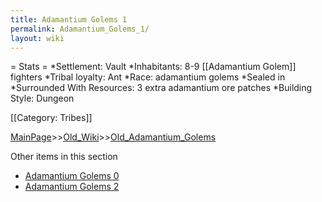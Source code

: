 ```yaml
---
title: Adamantium Golems 1
permalink: Adamantium_Golems_1/
layout: wiki
---
```

= Stats =
*Settlement: Vault
*Inhabitants: 8-9 [[Adamantium Golem]] fighters
*Tribal loyalty: Ant
*Race: adamantium golems
*Sealed in
*Surrounded With Resources: 3 extra adamantium ore patches
*Building Style: Dungeon 

[[Category: Tribes]]

[MainPage](/keeperrl_wiki/ "wikilink")>>[Old_Wiki](/keeperrl_wiki/Old_Wiki "wikilink")>>[Old_Adamantium_Golems](/keeperrl_wiki/Old_Adamantium_Golems "wikilink")

Other items in this section
-    [Adamantium Golems 0](/keeperrl_wiki/Adamantium_Golems_0 "wikilink")
-    [Adamantium Golems 2](/keeperrl_wiki/Adamantium_Golems_2 "wikilink")
